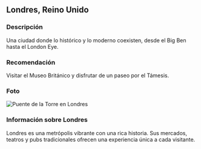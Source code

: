 ## Londres, Reino Unido
### Descripción
Una ciudad donde lo histórico y lo moderno coexisten, desde el Big Ben hasta el London Eye.
### Recomendación
Visitar el Museo Británico y disfrutar de un paseo por el Támesis.
### Foto
![Puente de la Torre en Londres](https://londresando.com/wp-content/uploads/sites/15/2022/04/tower-bridge-puente-torre.jpg)
### Información sobre Londres
Londres es una metrópolis vibrante con una rica historia. Sus mercados, teatros y pubs tradicionales ofrecen una experiencia única a cada visitante.

